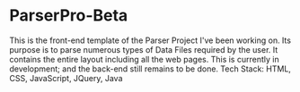 # ParserPro-Beta
This is the front-end template of the Parser Project I've been working on. Its purpose is to parse numerous types of Data Files required by the user. It contains the entire layout including all the web pages. This is currently in development; and the back-end still remains to be done. Tech Stack: HTML, CSS, JavaScript, JQuery, Java
